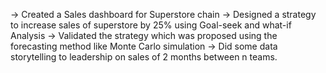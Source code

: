 -> Created a Sales dashboard for Superstore chain
-> Designed a strategy to increase sales of superstore by 25% using Goal-seek and what-if Analysis
-> Validated the strategy which was proposed using the forecasting method like Monte Carlo simulation
-> Did some data storytelling to leadership on sales of 2 months between n teams.

